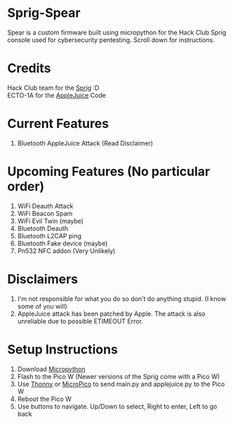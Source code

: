 # Sprig-Spear
Spear is a custom firmware built using micropython for the Hack Club Sprig console used for cybersecurity pentesting. Scroll down for instructions.
# Credits
Hack Club team for the [Sprig](https://github.com/hackclub/sprig/) :D <br>
ECTO-1A for the [AppleJuice](https://github.com/ECTO-1A/AppleJuice) Code
# Current Features
1. Bluetooth AppleJuice Attack (Read Disclaimer)
# Upcoming Features (No particular order)
1. WiFi Deauth Attack
2. WiFi Beacon Spam
3. WiFi Evil Twin (maybe)
4. Bluetooth Deauth
5. Bluetooth L2CAP ping
6. Bluetooth Fake device (maybe)
7. Pn532 NFC addon (Very Unlikely)
# Disclaimers
1. I'm not responsible for what you do so don't do anything stupid. (I know some of you will)
2. AppleJuice attack has been patched by Apple. The attack is also unreliable due to possible ETIMEOUT Error.
# Setup Instructions
1. Download [Micropython](https://micropython.org/download/RPI_PICO_W/)
2. Flash to the Pico W (Newer versions of the Sprig come with a Pico W)
3. Use [Thonny](https://thonny.org/) or [MicroPico](https://github.com/paulober/MicroPico) to send main.py and applejuice.py to the Pico W
4. Reboot the Pico W
5. Use buttons to navigate. Up/Down to select, Right to enter, Left to go back
